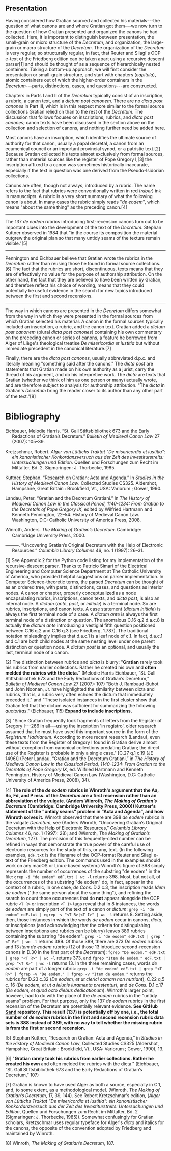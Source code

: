 ## Presentation

Having considered how Gratian sourced and collected his materials---the
question of what canons are and where Gratian got them---we now turn to
the question of how Gratian presented and organized the canons he had
collected. Here, it is important to distinguish between presentation,
the small-grain or micro structure of the *Decretum*, and organization,
the large-grain or macro structure of the *Decretum*. The organization
of the *Decretum* is very regular, so structurally regular, in fact,
that Reuter and Silagi's OCP e-text of the Friedberg edition can be
taken apart using a recursive descent parser[1] and should be thought of
as a sequence of hierarchically nested containers. Taking a bottom-up
approach, we will first consider the presentation or small-grain
structure, and start with chapters (*capitula*), atomic containers out
of which the higher-order containers in the *Decretum*---parts,
distinctions, cases, and questions---are constructed.

Chapters in Parts I and II of the *Decretum* typically consist of an
inscription, a rubric, a canon text, and a *dictum post canonem*. There
are no *dicta post canones* in Part III, which is in this respect more
similar to the formal source collections Gratian relied on than to the
rest of the *Decretum*. The discussion that follows focuses on
inscriptions, rubrics, and *dicta post canones*; canon texts have been
discussed in the section above on the collection and selection of
canons, and nothing further need be added here.

Most canons have an inscription, which identifies the ultimate source of
authority for that canon, usually a papal decretal, a canon from an
ecumenical council or an important provincial synod, or a patristic
text.[2] Because Gratian collected his texts almost exclusively from
formal sources, rather than material sources like the register of Pope
Gregory I,[3] the inscription affixed to a canon was sometimes
historically inaccurate, especially if the text in question was one
derived from the Pseudo-Isidorian collections.

Canons are often, though not always, introduced by a rubric. The name
refers to the fact that rubrics were conventionally written in red
(*ruber*) ink in manuscripts. A rubric is a very short summary of what
the following canon is about. In many cases the rubric simply reads "*de
eodem*", which means "about the same thing" as the preceding canon.[4]

------------------------------------------------------------------------

The 137 *de eodem* rubrics introducing first-recension canons turn out
to be important clues into the development of the text of the
*Decretum*. Stephan Kuttner observed in 1984 that "in the course its
composition the material outgrew the original plan so that many untidy
seams of the texture remain visible."[5]

------------------------------------------------------------------------

Pennington and Eichbauer believe that Gratian wrote the rubrics in the
*Decretum* rather than reusing those he found in formal source
collections.[6] The fact that the rubrics are short, discontinuous,
texts means that they are of effectively no value for the purpose of
authorship attribution. On the other hand, the fact that they are
believed to have been written by Gratian, and therefore reflect his
choice of wording, means that they could potentially be useful evidence
in the search for new topics introduced between the first and second
recensions.

------------------------------------------------------------------------

The way in which canons are presented in the *Decretum* differs somewhat
from the way in which they were presented in the formal sources from
which Gratian selected his material. A canon in the formal sources
typically included an inscription, a rubric, and the canon text. Gratian
added a *dictum post canonem* (plural *dicta post canones*) containing
his own commentary on the preceding canon or series of canons, a feature
he borrowed from Alger of Liège's theological treatise *De misericordia
et iustitia* but without immediate precedent in the canonical
literature.[7]

Finally, there are the *dicta post canones*, usually abbreviated d.p.c.
and literally meaning "something said after the canons." The *dicta
post* are statements that Gratian made on his own authority as a jurist,
carry the thread of his argument, and do his interpretive work. The
*dicta* are texts that Gratian (whether we think of him as one person or
many) actually wrote, and are therefore subject to analysis for
authorship attribution. "The *dicta* in Gratian's *Decretum* bring the
reader closer to its author than any other part of the text."[8]

# Bibliography

<div id="refs" class="references csl-bib-body hanging-indent">

<div id="ref-eichbauer_redactions_2007" class="csl-entry">

Eichbauer, Melodie Harris. “St. Gall Stiftsbibliothek 673 and the Early
Redactions of Gratian’s Decretum.” *Bulletin of Medieval Canon Law* 27
(2007): 105–39.

</div>

<div id="ref-kretzschmar_alger_1985" class="csl-entry">

Kretzschmar, Robert. *Alger von Lüttichs Traktat "De misericordia et
iustitia": ein kanonistischer Konkordanzversuch aus der Zeit des
Investiturstreits: Untersuchungen und Edition*. Quellen und Forschungen
zum Recht im Mittalter, Bd. 2. Sigmaringen: J. Thorbecke, 1985.

</div>

<div id="ref-kuttner_research_1990" class="csl-entry">

Kuttner, Stephan. “Research on Gratian: Acta and Agenda.” In *Studies in
the History of Medieval Canon Law*. Collected Studies CS325. Aldershot,
Hampshire, Great Britain : Brookfield, Vt., USA: Variorum ; Gower, 1990.

</div>

<div id="ref-landau_gratian_2008" class="csl-entry">

Landau, Peter. “Gratian and the Decretum Gratiani.” In *The History of
Medieval Canon Law in the Classical Period, 1140-1234: From Gratian to
the Decretals of Pope Gregory IX*, edited by Wilfried Hartmann and
Kenneth Pennington, 22–54. History of Medieval Canon Law. Washington,
D.C: Catholic University of America Press, 2008.

</div>

<div id="ref-winroth_making_2000" class="csl-entry">

Winroth, Anders. *The Making of Gratian’s Decretum*. Cambridge:
Cambridge University Press, 2000.

</div>

<div id="ref-winroth_uncovering_1997" class="csl-entry">

———. “Uncovering Gratian’s Original Decretum with the Help of Electronic
Resources.” *Columbia Library Columns* 46, no. 1 (1997): 26–31.

</div>

</div>

[1] See Appendix 2 for the Python code listing for my implementation of
the recursive-descent parser. Thanks to Patricio Simari of the
Electrical Engineering and Computer Science Department at The Catholic
University of America, who provided helpful suggestions on parser
implementation. In Computer Science-theoretic terms, the parsed
*Decretum* can be thought of as an ordered tree, with parts,
distinctions, cases, and questions as interior nodes. A canon or
chapter, properly conceptualized as a node encapsulating rubrics,
inscriptions, canon texts, and *dicta post*, is also an internal node. A
*dictum* (*ante*, *post*, or *initiale*) is a terminal node. So are
rubrics, inscriptions, and canon texts. A case statement (*dictum
initiale*) is always the first terminal node of a case. A *dictum ante*
is always the first terminal node of a distinction or question. The
anomalous C.16 q.2 d.a.c.8 is actually the *dictum ante* introducing a
vestigial fifth question positioned between C.16 q.2 and C.16 q.3 (see
Friedberg, 1.787). The traditional notation misleadingly implies that
d.a.c.1 is a leaf node of c.1. In fact, d.a.c.1 and c.1 are both child
nodes at the same nesting level under one parent distinction or question
node. A *dictum post* is an optional, and usually the last, terminal
node of a canon.

[2] The distinction between rubrics and *dicta* is blurry: "**Gratian**
rarely took his rubrics from earlier collections. Rather he created his
own and **often melded the rubrics with the dicta.**" (Melodie Harris
Eichbauer, “St. Gall Stiftsbibliothek 673 and the Early Redactions of
Gratian’s Decretum,” *Bulletin of Medieval Canon Law* 27 (2007): 107)
"Both J. Rambaud-Buhot and John Noonan, Jr. have highlighted the
similarity between dicta and rubrics, that is, a rubric very often
echoes the dictum that immediately preceded it." and "These isolated
instances in the first cluster show that Gratian felt that the dictum
was sufficient for summarizing the following *auctoritas*." (Eichbauer,
115) **Expand to include inscriptions.**

[3] "Since Gratian frequently took fragments of letters from the
Register of Gregory I---266 in all---using the inscription 'in
registro', older research assumed that he must have used this important
source in the form of the *Registrum Hadrianum*. According to more
recent research (Landau), even these texts from the Register of Gregory
I found in Gratian derive almost without exception from canonical
collections predating Gratian; the direct use of the Register is
probable in only a single case." \[C.27 q.1 c.19 (JE 1496)\] (Peter
Landau, “Gratian and the Decretum Gratiani,” in *The History of Medieval
Canon Law in the Classical Period, 1140-1234: From Gratian to the
Decretals of Pope Gregory IX*, ed. Wilfried Hartmann and Kenneth
Pennington, History of Medieval Canon Law (Washington, D.C: Catholic
University of America Press, 2008), 34).

[4] **The role of the *de eodem* rubrics in Winroth's argument that the
Aa, Bc, Fd, and P mss. of the *Decretum* are a first recension rather
than an abbreviation of the vulgate. (Anders Winroth, *The Making of
Gratian’s Decretum* (Cambridge: Cambridge University Press, 2000))
Kuttner's statement of the "untidy seams" problem in "Acta and Agenda",
and how Winroth solves it.** Winroth observed that there are 398 *de
eodem* rubrics in the vulgate *Decretum*, see (Anders Winroth,
“Uncovering Gratian’s Original Decretum with the Help of Electronic
Resources,” *Columbia Library Columns* 46, no. 1 (1997): 28); and
(Winroth, *The Making of Gratian’s Decretum*, 127). The precision of
this frequently-cited number can be refined in ways that demonstrate the
true power of the careful use of electronic resources for the study of
this, or any, text. (In the following examples, `edF.txt` is the
filename of the OCP-format Reuter and Silagi e-text of the Friedberg
edition. The commands used in the examples should work on any macOS or
Linux-based system.) Winroth's figure of 398 simply represents the
number of occurrences of the substring "de eodem" in the file:
`grep -i "de eodem" edF.txt | wc -l` returns 398. Most, but not all, of
the occurrences of the substring "de eodem" do, in fact, appear in the
context of a rubric, In one case, *de Cons.* D.2 c.3, the inscription
reads *Idem de eodem* ("the same person about the same thing"), and
refining the search to count those occurrences that do **not** appear
alongside the OCP rubric `<T R>` or inscription `<T I>` tags reveal that
in 8 instances, the words *de eodem* are simply part of the text of a
canon or *dictum*:
`grep -i "de eodem" edF.txt | egrep -v "<T R>|<T I>" | wc -l` returns 8.
Setting aside, then, those instances in which the words *de eodem* occur
in canons, *dicta*, or inscriptions (and acknowledging that the criteria
for distinguishing between inscriptions and rubrics can be blurry)
leaves 389 rubrics containing the substring "de eodem":
`grep -i "de eodem" edF.txt | grep "<T R>" | wc -l` returns 389. Of
those 389, there are 373 *De eodem* rubrics and 13 *Item de eodem*
rubrics (12 of those 13 introduce second-recension canons in D.30 in the
first part of the *Decretum*):
`fgrep "De eodem." edF.txt | grep "<T R>" | wc -l` returns 373, and
`fgrep "Item de eodem." edF.txt | grep "<T R>" | wc -l` returns 13. In
the three remaining cases, words *de eodem* are part of a longer rubric:
`grep -i "de eodem" edF.txt | grep "<T R>" | fgrep -v "De eodem." | fgrep -v "Item de eodem."`
returns the rubrics for D.23 c.32 (*De eodem, et ut clerici comam non
nutriant*), C.22 q.5 c. 16 (*De eodem, et ut a ieiunis iuramenta
prestentur*), and *de Cons.* D.1 c.17 (*De eodem, et quod octo diebus
dedicationum*). Winroth's larger point, however, had to do with the
place of the *de eodem* rubrics in the "untidy seams" problem. For that
purpose, only the 137 *de eodem* rubrics in the first recension of the
Decretum are potentially relevant evidence. **See GitHub
[Sand](https://github.com/decretist/Sand/tree/master/rubrics)
repository. This result (137) is potentially off by one, i.e., the total
number of *de eodem* rubrics in the first and second recension rubric
data sets is 388 instead of 389, with no way to tell whether the missing
rubric is from the first or second recension.**

[5] Stephan Kuttner, “Research on Gratian: Acta and Agenda,” in *Studies
in the History of Medieval Canon Law*, Collected Studies CS325
(Aldershot, Hampshire, Great Britain : Brookfield, Vt., USA: Variorum ;
Gower, 1990), 13.

[6] "**Gratian rarely took his rubrics from earlier collections. Rather
he created his own** and often melded the rubrics with the dicta."
(Eichbauer, “St. Gall Stiftsbibliothek 673 and the Early Redactions of
Gratian’s Decretum,” 107)

[7] Gratian is known to have used Alger as both a source, especially in
C.1, and, to some extent, as a methodological model. (Winroth, *The
Making of Gratian’s Decretum*, 17, 39, 144). See Robert Kretzschmar's
edition, (*Alger von Lüttichs Traktat "De misericordia et iustitia": ein
kanonistischer Konkordanzversuch aus der Zeit des Investiturstreits:
Untersuchungen und Edition*, Quellen und Forschungen zum Recht im
Mittalter, Bd. 2 (Sigmaringen: J. Thorbecke, 1985)). Somewhat
confusingly for Gratian scholars, Kretzschmar uses regular typeface for
Alger's *dicta* and italics for the canons, the opposite of the
convention adopted by Friedberg and maintained by Winroth.

[8] Winroth, *The Making of Gratian’s Decretum*, 187.
